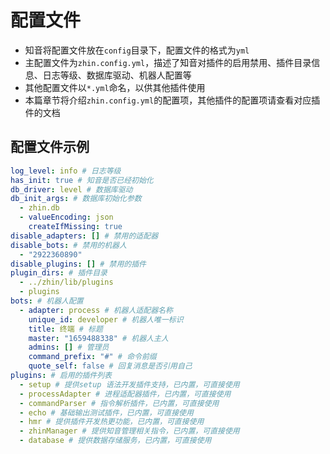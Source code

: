 # 配置文件
- 知音将配置文件放在`config`目录下，配置文件的格式为`yml`
- 主配置文件为`zhin.config.yml`，描述了知音对插件的启用禁用、插件目录信息、日志等级、数据库驱动、机器人配置等
- 其他配置文件以`*.yml`命名，以供其他插件使用
- 本篇章节将介绍`zhin.config.yml`的配置项，其他插件的配置项请查看对应插件的文档

## 配置文件示例
```yaml
log_level: info # 日志等级
has_init: true # 知音是否已经初始化
db_driver: level # 数据库驱动
db_init_args: # 数据库初始化参数
  - zhin.db
  - valueEncoding: json
    createIfMissing: true
disable_adapters: [] # 禁用的适配器
disable_bots: # 禁用的机器人
  - "2922360890"
disable_plugins: [] # 禁用的插件
plugin_dirs: # 插件目录
  - ../zhin/lib/plugins
  - plugins
bots: # 机器人配置
  - adapter: process # 机器人适配器名称
    unique_id: developer # 机器人唯一标识
    title: 终端 # 标题
    master: "1659488338" # 机器人主人
    admins: [] # 管理员
    command_prefix: "#" # 命令前缀
    quote_self: false # 回复消息是否引用自己
plugins: # 启用的插件列表
  - setup # 提供setup 语法开发插件支持，已内置，可直接使用
  - processAdapter # 进程适配器插件，已内置，可直接使用
  - commandParser # 指令解析插件，已内置，可直接使用
  - echo # 基础输出测试插件，已内置，可直接使用
  - hmr # 提供插件开发热更功能，已内置，可直接使用
  - zhinManager # 提供知音管理相关指令，已内置，可直接使用
  - database # 提供数据存储服务，已内置，可直接使用
```
